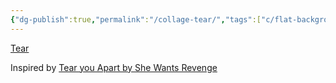 ```yaml
---
{"dg-publish":true,"permalink":"/collage-tear/","tags":["c/flat-background","c/bw","c/white","c/black","c/ring","c/hand","c/tear","c/dress","c/music","c/series"],"created":"2024-01-09T09:00:46.313-05:00","updated":"2024-01-09T09:03:21.314-05:00"}
---
```



[Tear](https://www.instagram.com/p/CySJhSbtsCl/)

Inspired by [Tear you Apart by She Wants Revenge](https://youtu.be/L7Jfd9AWL80?si=kJ9aNsLEG9CX2eBf)
